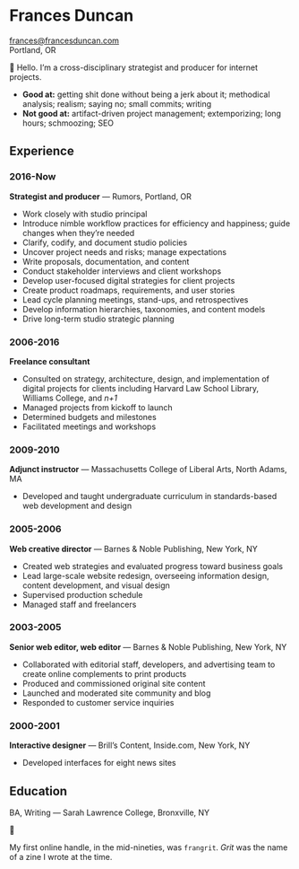 

# Frances Duncan

frances@francesduncan.com  
Portland, OR

👋 Hello. I’m a cross-disciplinary strategist and producer for internet projects.

- **Good at:** getting shit done without being a jerk about it; methodical analysis; realism; saying no; small commits; writing
- **Not good at:** artifact-driven project management; extemporizing; long hours; schmoozing; SEO

## Experience

### 2016-Now
**Strategist and producer** — Rumors, Portland, OR
- Work closely with studio principal
- Introduce nimble workflow practices for efficiency and happiness; guide changes when they’re needed
- Clarify, codify, and document studio policies
- Uncover project needs and risks; manage expectations
- Write proposals, documentation, and content
- Conduct stakeholder interviews and client workshops
- Develop user-focused digital strategies for client projects
- Create product roadmaps, requirements, and user stories
- Lead cycle planning meetings, stand-ups, and retrospectives
- Develop information hierarchies, taxonomies, and content models
- Drive long-term studio strategic planning

### 2006-2016
**Freelance consultant**
- Consulted on strategy, architecture, design, and implementation of digital projects for clients including Harvard Law School Library, Williams College, and _n+1_
- Managed projects from kickoff to launch
- Determined budgets and milestones
- Facilitated meetings and workshops

### 2009-2010
**Adjunct instructor** — Massachusetts College of Liberal Arts, North Adams, MA
- Developed and taught undergraduate curriculum in standards-based web development and design

### 2005-2006
**Web creative director** — Barnes & Noble Publishing, New York, NY
- Created web strategies and evaluated progress toward business goals
- Lead large-scale website redesign, overseeing information design, content development, and visual design
- Supervised production schedule
- Managed staff and freelancers

### 2003-2005
**Senior web editor, web editor** — Barnes & Noble Publishing, New York, NY
- Collaborated with editorial staff, developers, and advertising team to create online complements to print products
- Produced and commissioned original site content
- Launched and moderated site community and blog
- Responded to customer service inquiries

### 2000-2001
**Interactive designer** — Brill’s Content, Inside.com, New York, NY
- Developed interfaces for eight news sites

## Education
BA, Writing — Sarah Lawrence College, Bronxville, NY


📓


My first online handle, in the mid-nineties, was `frangrit`. _Grit_ was the name of a zine I wrote at the time.